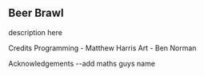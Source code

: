 Beer Brawl
----------

description here



Credits
Programming - Matthew Harris
Art - Ben Norman

Acknowledgements
--add maths guys name